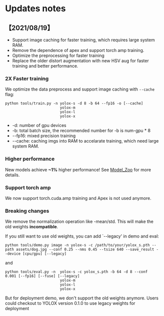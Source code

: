 
# Updates notes

## 【2021/08/19】

* Support image caching for faster training, which requires large system RAM.
* Remove the dependence of apex and support torch amp training.
* Optimize the preprocessing for faster training
* Replace the older distort augmentation with new HSV aug for faster training and better performance.

### 2X Faster training

We optimize the data preprocess and support image caching with `--cache` flag:

```shell
python tools/train.py -n yolox-s -d 8 -b 64 --fp16 -o [--cache]
                         yolox-m
                         yolox-l
                         yolox-x
```
* -d: number of gpu devices
* -b: total batch size, the recommended number for -b is num-gpu * 8
* --fp16: mixed precision training
* --cache: caching imgs into RAM to accelarate training, which need large system RAM.

### Higher performance

New models achieve **~1%** higher performance! See [Model_Zoo](model_zoo.md) for more details.

### Support torch amp

We now support torch.cuda.amp training and Apex is not used anymore.

### Breaking changes

We remove the normalization operation like -mean/std. This will make the old weights **incompatible**.

If you still want to use old weights, you can add `--legacy' in demo and eval:

```shell
python tools/demo.py image -n yolox-s -c /path/to/your/yolox_s.pth --path assets/dog.jpg --conf 0.25 --nms 0.45 --tsize 640 --save_result --device [cpu/gpu] [--legacy]
```

and

```shell
python tools/eval.py -n  yolox-s -c yolox_s.pth -b 64 -d 8 --conf 0.001 [--fp16] [--fuse] [--legacy]
                         yolox-m
                         yolox-l
                         yolox-x
```

But for deployment demo, we don't support the old weights anymore. Users could checkout to YOLOX version 0.1.0 to use legacy weights for deployment
